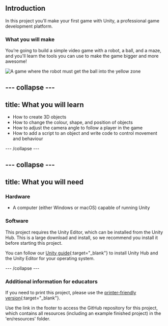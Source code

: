 ## Introduction

In this project you'll make your first game with Unity, a professional game development platform.

### What you will make

You’re going to build a simple video game with a robot, a ball, and a maze, and you'll learn the tools you can use to make the game bigger and more awesome! 

![A game where the robot must get the ball into the yellow zone](images/step1_gameScreenshot.png)

--- collapse ---
---
title: What you will learn
---

+ How to create 3D objects
+ How to change the colour, shape, and position of objects
+ How to adjust the camera angle to follow a player in the game
+ How to add a script to an object and write code to control movement and behaviour

--- /collapse ---

--- collapse ---
---
title: What you will need
---

### Hardware

+ A computer (either Windows or macOS) capable of running Unity

### Software

This project requires the Unity Editor, which can be installed from the Unity Hub. This is a large download and install, so we recommend you install it before starting this project.

You can follow our [Unity guide](https://projects.raspberrypi.org/en/projects/unity-guide){:target="_blank"} to install Unity Hub and the Unity Editor for your operating system.

--- /collapse ---

### Additional information for educators

If you need to print this project, please use the [printer-friendly version](https://projects.raspberrypi.org/en/projects/project-name/print){:target="_blank"}.

Use the link in the footer to access the GitHub repository for this project, which contains all resources (including an example finished project) in the 'en/resources' folder.
